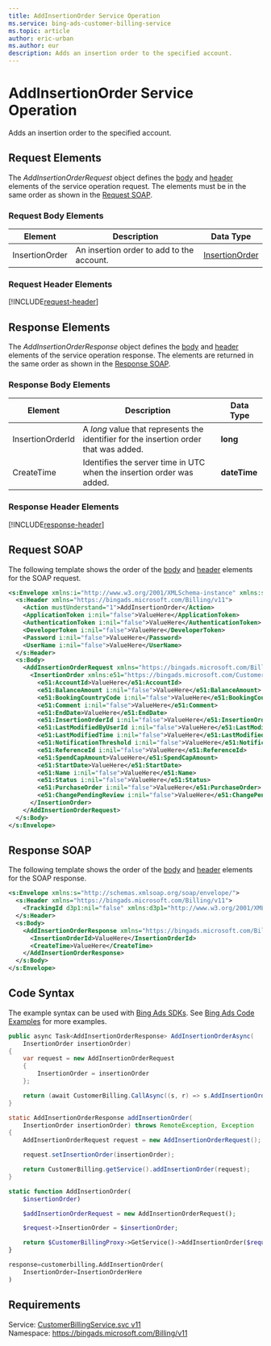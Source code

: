 ```yaml
---
title: AddInsertionOrder Service Operation
ms.service: bing-ads-customer-billing-service
ms.topic: article
author: eric-urban
ms.author: eur
description: Adds an insertion order to the specified account.
---
```

# AddInsertionOrder Service Operation
Adds an insertion order to the specified account.

## <a name="request"></a>Request Elements
The *AddInsertionOrderRequest* object defines the [body](#request-body) and [header](#request-header) elements of the service operation request. The elements must be in the same order as shown in the [Request SOAP](#request-soap). 

### <a name="request-body"></a>Request Body Elements

|Element|Description|Data Type|
|-----------|---------------|-------------|
|<a name="insertionorder"></a>InsertionOrder|An insertion order to add to the account.|[InsertionOrder](insertionorder.md)|

### <a name="request-header"></a>Request Header Elements
[!INCLUDE[request-header](./includes/request-header.md)]

## <a name="response"></a>Response Elements
The *AddInsertionOrderResponse* object defines the [body](#response-body) and [header](#response-header) elements of the service operation response. The elements are returned in the same order as shown in the [Response SOAP](#response-soap).

### <a name="response-body"></a>Response Body Elements

|Element|Description|Data Type|
|-----------|---------------|-------------|
|<a name="insertionorderid"></a>InsertionOrderId|A *long* value that represents the identifier for the insertion order that was added.|**long**|
|<a name="createtime"></a>CreateTime|Identifies the server time in UTC when the insertion order was added.|**dateTime**|

### <a name="response-header"></a>Response Header Elements
[!INCLUDE[response-header](./includes/response-header.md)]

## <a name="request-soap"></a>Request SOAP
The following template shows the order of the [body](#request-body) and [header](#request-header) elements for the SOAP request.

```xml
<s:Envelope xmlns:i="http://www.w3.org/2001/XMLSchema-instance" xmlns:s="http://schemas.xmlsoap.org/soap/envelope/">
  <s:Header xmlns="https://bingads.microsoft.com/Billing/v11">
    <Action mustUnderstand="1">AddInsertionOrder</Action>
    <ApplicationToken i:nil="false">ValueHere</ApplicationToken>
    <AuthenticationToken i:nil="false">ValueHere</AuthenticationToken>
    <DeveloperToken i:nil="false">ValueHere</DeveloperToken>
    <Password i:nil="false">ValueHere</Password>
    <UserName i:nil="false">ValueHere</UserName>
  </s:Header>
  <s:Body>
    <AddInsertionOrderRequest xmlns="https://bingads.microsoft.com/Billing/v11">
      <InsertionOrder xmlns:e51="https://bingads.microsoft.com/Customer/v11/Entities" i:nil="false">
        <e51:AccountId>ValueHere</e51:AccountId>
        <e51:BalanceAmount i:nil="false">ValueHere</e51:BalanceAmount>
        <e51:BookingCountryCode i:nil="false">ValueHere</e51:BookingCountryCode>
        <e51:Comment i:nil="false">ValueHere</e51:Comment>
        <e51:EndDate>ValueHere</e51:EndDate>
        <e51:InsertionOrderId i:nil="false">ValueHere</e51:InsertionOrderId>
        <e51:LastModifiedByUserId i:nil="false">ValueHere</e51:LastModifiedByUserId>
        <e51:LastModifiedTime i:nil="false">ValueHere</e51:LastModifiedTime>
        <e51:NotificationThreshold i:nil="false">ValueHere</e51:NotificationThreshold>
        <e51:ReferenceId i:nil="false">ValueHere</e51:ReferenceId>
        <e51:SpendCapAmount>ValueHere</e51:SpendCapAmount>
        <e51:StartDate>ValueHere</e51:StartDate>
        <e51:Name i:nil="false">ValueHere</e51:Name>
        <e51:Status i:nil="false">ValueHere</e51:Status>
        <e51:PurchaseOrder i:nil="false">ValueHere</e51:PurchaseOrder>
        <e51:ChangePendingReview i:nil="false">ValueHere</e51:ChangePendingReview>
      </InsertionOrder>
    </AddInsertionOrderRequest>
  </s:Body>
</s:Envelope>
```

## <a name="response-soap"></a>Response SOAP
The following template shows the order of the [body](#response-body) and [header](#response-header) elements for the SOAP response.

```xml
<s:Envelope xmlns:s="http://schemas.xmlsoap.org/soap/envelope/">
  <s:Header xmlns="https://bingads.microsoft.com/Billing/v11">
    <TrackingId d3p1:nil="false" xmlns:d3p1="http://www.w3.org/2001/XMLSchema-instance">ValueHere</TrackingId>
  </s:Header>
  <s:Body>
    <AddInsertionOrderResponse xmlns="https://bingads.microsoft.com/Billing/v11">
      <InsertionOrderId>ValueHere</InsertionOrderId>
      <CreateTime>ValueHere</CreateTime>
    </AddInsertionOrderResponse>
  </s:Body>
</s:Envelope>
```

## <a name="example"></a>Code Syntax
The example syntax can be used with [Bing Ads SDKs](~/guides/client-libraries.md). See [Bing Ads Code Examples](~/guides/code-examples.md) for more examples.
```csharp
public async Task<AddInsertionOrderResponse> AddInsertionOrderAsync(
	InsertionOrder insertionOrder)
{
	var request = new AddInsertionOrderRequest
	{
		InsertionOrder = insertionOrder
	};

	return (await CustomerBilling.CallAsync((s, r) => s.AddInsertionOrderAsync(r), request));
}
```
```java
static AddInsertionOrderResponse addInsertionOrder(
	InsertionOrder insertionOrder) throws RemoteException, Exception
{
	AddInsertionOrderRequest request = new AddInsertionOrderRequest();

	request.setInsertionOrder(insertionOrder);

	return CustomerBilling.getService().addInsertionOrder(request);
}
```
```php
static function AddInsertionOrder(
	$insertionOrder)

	$addInsertionOrderRequest = new AddInsertionOrderRequest();

	$request->InsertionOrder = $insertionOrder;

	return $CustomerBillingProxy->GetService()->AddInsertionOrder($request);
}
```
```python
response=customerbilling.AddInsertionOrder(
	InsertionOrder=InsertionOrderHere
)
```

## Requirements
Service: [CustomerBillingService.svc v11](https://clientcenter.api.bingads.microsoft.com/Api/Billing/v11/CustomerBillingService.svc)  
Namespace: https://bingads.microsoft.com/Billing/v11  

